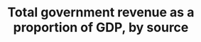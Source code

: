 ---
actual_indicator_available: Government current receipts as a percentage of GDP, by
  source
actual_indicator_available_description: Crnt_receipts is defined as Government Current
  Receipts (GCR) as a percentage of GDP. crnt_tax_receipts is defined as Current Tax
  Receipts (component of GCR) as a percentage of GDP. ctrbtns_govt_soc_ins is defined
  as Contributions for Government Social Insurance (component of GCR) as a percentage
  of GDP. inc_rcpts_asts is defined as Income Receipts on Assets (component of GCR)
  as a percentage of GDP.
comments_and_limitations: Nominal dollars
computation_units: Percentage
data_non_statistical: false
date_metadata_updated: 10/2017
date_of_national_source_publication: 8/2017
goal_meta_link: http://unstats.un.org/sdgs/files/metadata-compilation/Metadata-Goal-17.pdf
graph: longitudinal
graph_title: US Government current receipts as a percentage of GDP
graph_type: line
has_metadata: true
indicator: 17.1.1
indicator_definition: Total taxes as a percentage of Gross Domestic Product (GDP).
  In the OECD classification the term "taxes" is defined as compulsory unrequited
  payments to general government. The definition of government follows that of the
  2008 System of National Accounts (SNA). The important parts of the SNA's conceptual
  framework and its definitions of the various sectors of the economy have been reflected
  in the OECD's classification of taxes. The data are predominantly recorded on an
  accrual basis. Data on tax revenues are recorded without offsets for the administrative
  expenses connected with tax collection. GDP also follows the definition used in
  the SNA. The methodology used in compiling the OECD's internally comparable revenue
  statistics has been carefully developed and refined through consultation with national
  statisticians and tax policy makers for more than 40 years. It continues to evolve.
indicator_name: Total government revenue as a proportion of GDP, by source
indicator_sort_order: 17-01-01
indicator_variable: crnt_rcpts
layout: indicator
national_geographical_coverage: United States
periodicity: Annual
permalink: /17-1-1/
published: true
rationale_interpretation: The headline measure presents the total tax revenues received
  by the national government during the year, expressed as a percentage of GDP ' i.e.,
  total national income. Taxes include personal and corporate income taxes, taxes
  on property, value added taxes, excise taxes, tariffs, customs duties and social
  security contributions. The tax to GDP ratio is the leading indicator to estimate
  the financial domestic means of a government to conduct its programme, to raise
  resources to supply physical infrastructure, public goods and services. The tax
  to GDP ratio supports the development of effective tax systems and is an essential
  feature of a successful governance framework. Normalising the data, by dividing
  total revenues by GDP, enables easy comparisons across countries Comparable and
  consistent tax statistics, such as the tax to GDP ratio, facilitate transparent
  policy dialogue and provide policy makers with an important tool to assess alternative
  fiscal reforms and to undertake relevant policy actions.
reporting_status: complete
scheduled_update_by_national_source: 10/2017
sdg_goal: 17
source_active_1: true
source_agency_staff_email_1: Andrew.Craig@bea.gov
source_agency_staff_name_1: Andrew Craig
source_agency_survey_dataset_1: Government Current Receipts and Expenditures
source_notes_1: null
source_organisation_1: Government Current Receipts and Expenditures
source_title_1: null
source_url_1: http://www.bea.gov/iTable/iTableHtml.cfm?reqid=9&step=3&isuri=1&903=86
target: Strengthen domestic resource mobilization, including through international
  support to developing countries, to improve domestic capacity for tax and other
  revenue collection.
target_id: '17.1'
time_period: 2000-2016
title: Total government revenue as a proportion of GDP, by source
un_custodial_agency: IMF (Partnering Agencies:OECD, World Bank)
un_designated_tier: '1'
us_method_of_computation: GCR(component) divided by GDP, expressed as a percentage
variable_description: null
variable_notes: null
---
